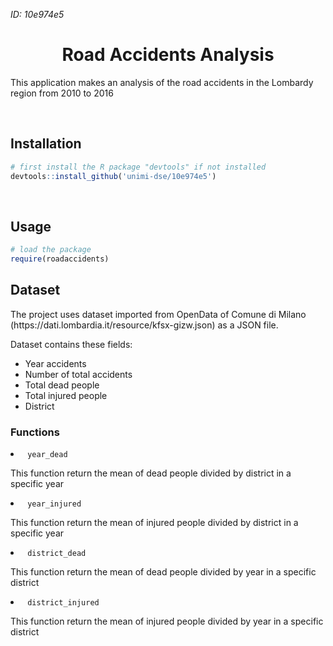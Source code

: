 <i> ID: 10e974e5 </i>

<h1 align="center">Road Accidents Analysis</h1>
<p> This application makes an analysis of the road accidents in the Lombardy region from 2010 to 2016 </p>
<br>

<h2> Installation</h2>

```R
# first install the R package "devtools" if not installed
devtools::install_github('unimi-dse/10e974e5')
```
<br>

<h2> Usage </h2>

```r
# load the package
require(roadaccidents)
``` 

<h2> Dataset </h2>
<p> The project uses dataset imported from OpenData of Comune di Milano (https://dati.lombardia.it/resource/kfsx-gizw.json) as a JSON file. </p>

<p> Dataset contains these fields: </p>

- Year accidents
- Number of total accidents
- Total dead people
- Total injured people
- District

<h3> Functions </h3>
<li><code> year_dead</code></li>
<p> This function return the mean of dead people divided by district in a specific year</p>
<li><code> year_injured</code></li>
<p> This function return the mean of injured people divided by district in a specific year</p>
<li><code> district_dead</code></li>
<p> This function return the mean of dead people divided by year in a specific district</p>
<li><code> district_injured</code></li>
<p> This function return the mean of injured people divided by year in a specific district</p>


